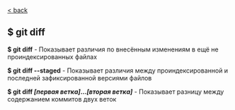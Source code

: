[< back](./readme.md)

## $ git diff

**$ git diff** - Показывает различия по внесённым изменениям в ещё не проиндексированных файлах

**$ git diff --staged** - Показывает различия между проиндексированной и последней зафиксированной версиями файлов

**$ git diff *[первая ветка]*...*[вторая ветка]*** - Показывает разницу между содержанием коммитов двух веток
